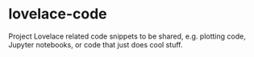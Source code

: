 # lovelace-code
Project Lovelace related code snippets to be shared, e.g. plotting code, Jupyter notebooks, or code that just does cool stuff.
